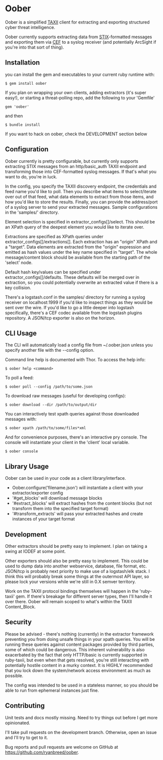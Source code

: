 # Oober

Oober is a simplified [TAXII](https://taxiiproject.github.io/) client for extracting and exporting structured cyber threat intelligence.

Oober currently supports extracting data from [STIX](https://stixproject.github.io/)-formatted messages and exporting them via [CEF](https://protect724.hp.com/docs/DOC-1072) to a syslog receiver (and potentially ArcSight if you're into that sort of thing).

## Installation

you can install the gem and executables to your current ruby runtime with:

    $ gem install oober

If you plan on wrapping your own clients, adding extractors (it's super easy!), or starting a threat-polling repo, add the following to your 'Gemfile'

    gem 'oober'

and then

    $ bundle install

If you want to hack on oober, check the DEVELOPMENT section below

## Configuration
Oober currently is pretty configurable, but currently only supports extracting STIX messages from an http/basic_auth TAXII endpoint and transforming those into CEF-formatted syslog messages. If that's what you want to do, you're in luck.

In the config, you specify the TAXII discovery endpoint, the credentials and feed name you'd like to poll. Then you describe what items to select/iterate over out of that feed, what data elements to extract from those items, and how you'd like to store the results. Finally, you can provide the address/port of a syslog server to send your extracted messages. Sample configurations in the 'samples/' directory.

Element selection is specified in extractor_configs[]/select. This should be an XPath query of the deepest element you would like to iterate over.

Extractions are specified as XPath queries under extractor_configs[]/extractions[]. Each extraction has an "origin" XPath and a "target". Data elements are extracted from the "origin" expression and emitted as hash values under the key name specified in "target". The whole message/content block should be available from the starting path of the 'select' node.

Default hash key/values can be specified under extractor_configs[]/defaults. These defaults will be merged over in extraction, so you could potentially overwrite an extracted value if there is a key collision.

There's a logstash.conf in the samples/ directory for running a syslog receiver on localhost:1999 if you'd like to inspect things as they would be sent over the wire. If you'd like to go a little deeper into logstash specifically, there's a CEF codec available from the logstash plugins repository. A JSON/tcp exporter is also on the horizon.

## CLI Usage
The CLI will automatically load a config file from ~/.oober.json unless you specify another file with the --config option.

Command line help is documented with Thor. To access the help info:

    $ oober help <command>

To poll a feed:

    $ oober poll --config /path/to/some.json

To download raw messages (useful for developing configs):

    $ oober download --dir /path/to/output/dir

You can interactively test xpath queries against those downloaded messages with:

    $ oober xpath /path/to/some/files*xml

And for convenience purposes, there's an interactive pry console. The console will instantiate your client in the 'client' local variable.

    $ oober console

## Library Usage
Oober can be used in your code as a client library/interface.

- Oober.configure('filename.json') will instantiate a client with your extractor/exporter config
- '#get_blocks' will download message blocks
- '#extract_blocks' will extract hashes from the content blocks (but not transform them into the specified target format)
- '#transform_extracts' will pass your extracted hashes and create instances of your target format

## Development

Other extractors should be pretty easy to implement. I plan on taking a swing at IODEF at some point.

Other exporters should also be pretty easy to implement. This could be used to dump data into another webservice, database, file format, etc. JSON/tcp is probably next priority to make use of a logstash/elk stack. I think this will probably break some things at the outermost API layer, so please lock your versions while we're still in 0.X semver territory.

Work on the TAXII protocol bindings themselves will happen in the 'ruby-taxii' gem. If there's breakage for different server types, then I'll handle it over there. Oober will remain scoped to what's within the TAXII Content_Block.

## Security

Please be advised - there's nothing (currently) in the extractor framework preventing you from doing unsafe things in your xpath queries. You will be running these queries against content packages provided by third parties, some of which could be dangerous. This inherent vulnerability is also exacerbated by the fact that only HTTP/basic is currently supported in ruby-taxii, but even when that gets resolved, you're still interacting with potentially hostile content in a murky context. It is HIGHLY recommended that you lock down the system/network access environment as much as possible.

The config was intended to be used in a stateless manner, so you should be able to run from ephemeral instances just fine.

## Contributing

Unit tests and docs mostly missing. Need to try things out before I get more opinionated.

I'll take pull requests on the development branch. Otherwise, open an issue and I'll try to get to it.

Bug reports and pull requests are welcome on GitHub at https://github.com/ryanbreed/oober.
